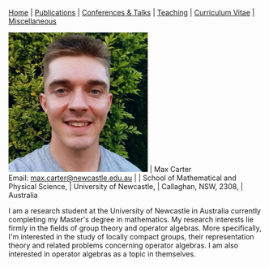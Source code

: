 [Home](https://max-carter-math.github.io/home/) | [Publications](./publications.html) | [Conferences & Talks](./conf_talks.html) | [Teaching](./teaching.html) | [Curriculum Vitae](./CV.pdf) | [Miscellaneous](./other.html)

<img src="./Headshot.jpeg" width="275"> | Max Carter <br/> Email: max.carter@newcastle.edu.au
                                        |
                                        | School of Mathematical and Physical Science,
                                        | University of Newcastle,
                                        | Callaghan, NSW, 2308,
                                        | Australia

I am a research student at the University of Newcastle in Australia currently completing my Master's degree in mathematics. My research interests lie firmly in the fields of group theory and operator algebras. More specifically, I'm interested in the study of locally compact groups, their representation theory and related problems concerning operator algebras. I am also interested in operator algebras as a topic in themselves.



